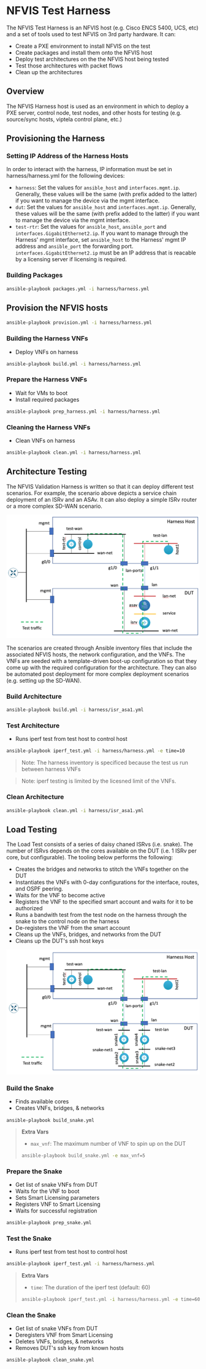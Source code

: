 # NFVIS Test Harness

The NFVIS Test Harness is an NFVIS host (e.g. Cisco ENCS 5400, UCS, etc) and a set of tools used to test NFVIS on 3rd party hardware.  It can:

* Create a PXE environment to install NFVIS on the test
* Create packages and install them onto the NFVIS host
* Deploy test architectures on the the NFVIS host being tested
* Test those architectures with packet flows
* Clean up the architectures

## Overview

The NFVIS Harness host is used as an environment in which to deploy a PXE server, control node, test nodes, and other
hosts for testing (e.g. source/sync hosts, viptela control plane, etc.)

## Provisioning the Harness

### Setting IP Address of the Harness Hosts

In order to interact with the harness, IP information must be set in harness/harness.yml for the following devices:

* `harness`: Set the values for `ansible_host` and `interfaces.mgmt.ip`. Generally, these values will be the same (with prefix added to the latter) if you want to manage the device via the mgmt interface.
* `dut`: Set the values for `ansible_host` and `interfaces.mgmt.ip`. Generally, these values will be the same (with prefix added to the latter) if you want to manage the device via the mgmt interface.
* `test-rtr`: Set the values for `ansible_host`, `ansible_port` and `interfaces.GigabitEthernet2.ip`.  If you want to manage through the
Harness' mgmt interface, set `ansible_host` to the Harness' mgmt IP address and `ansible_port` the forwarding port.  `interfaces.GigabitEthernet2.ip` must be an IP address that is reacable by a licensing server if licensing is required.

### Building Packages

```bash
ansible-playbook packages.yml -i harness/harness.yml
```

## Provision the NFVIS hosts

```bash
ansible-playbook provision.yml -i harness/harness.yml
```

### Building the Harness VNFs

* Deploy VNFs on harness

```bash
ansible-playbook build.yml -i harness/harness.yml
```

### Prepare the Harness VNFs

* Wait for VMs to boot
* Install required packages

```bash
ansible-playbook prep_harness.yml -i harness/harness.yml
```

### Cleaning the Harness VNFs

* Clean VNFs on harness

```bash
ansible-playbook clean.yml -i harness/harness.yml
```

## Architecture Testing

The NFVIS Validation Harness is written so that it can deploy different test scenarios.  For example, the scenario above
depicts a service chain deployment of an ISRv and an ASAv.  It can also deploy a simple ISRv router or a more complex SD-WAN
scenario.

![test_harness](isrv_asav_test.png)

The scenarios are created through Ansible inventory files that include the associated NFVIS hosts, the network configuration,
and the VNFs.  The VNFs are seeded with a template-driven boot-up configuration so that they come up with the required
configuration for the architecture.  They can also be automated post deployment for more complex deployment scenarios (e.g. setting up the SD-WAN).

### Build Architecture

```bash
ansible-playbook build.yml -i harness/isr_asa1.yml
```

### Test Architecture

* Runs iperf test from test host to control host

```bash
ansible-playbook iperf_test.yml -i harness/harness.yml -e time=10
```
>Note: The harness inventory is specificed because the test us run between harness VNFs

>Note: iperf testing is limited by the licesned limit of the VNFs.

### Clean Architecture

```bash
ansible-playbook clean.yml -i harness/isr_asa1.yml
```

## Load Testing

The Load Test consists of a series of daisy chaned ISRvs (i.e. snake).  The number of ISRvs
depends on the cores available on the DUT (i.e. 1 ISRv per core, but configurable).  The tooling below performs the following:

* Creates the bridges and networks to stitch the VNFs together on the DUT
* Instantiates the VNFs with 0-day configurations for the interface, routes, and OSPF peering.
* Waits for the VNF to become active
* Registers the VNF to the specified smart account and waits for it to be authorized
* Runs a bandwith test from the test node on the harness through the snake to the control node on the harness
* De-registers the VNF from the smart account
* Cleans up the VNFs, bridges, and networks from the DUT
* Cleans up the DUT's ssh host keys

![test_harness](snake_test.png)

### Build the Snake

* Finds available cores
* Creates VNFs, bridges, & networks

`ansible-playbook build_snake.yml`

> **Extra Vars**
>
> * `max_vnf`: The maximum number of VNF to spin up on the DUT
> 
> ```bash
> ansible-playbook build_snake.yml -e max_vnf=5
> ```

### Prepare the Snake

* Get list of snake VNFs from DUT
* Waits for the VNF to boot
* Sets Smart Licensing parameters
* Registers VNF to Smart Licensing
* Waits for successful registration

```bash
ansible-playbook prep_snake.yml
```

### Test the Snake

* Runs iperf test from test host to control host

```bash
ansible-playbook iperf_test.yml -i harness/harness.yml
```

> **Extra Vars**
>
> * `time`: The duration of the iperf test (default: 60)
>
>```bash
> ansible-playbook iperf_test.yml -i harness/harness.yml -e time=600
>```

### Clean the Snake

* Get list of snake VNFs from DUT
* Deregisters VNF from Smart Licensing
* Deletes VNFs, bridges, & networks
* Removes DUT's ssh key from known hosts

```bash
ansible-playbook clean_snake.yml
```